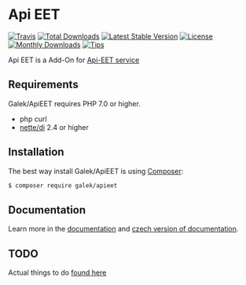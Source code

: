 # Api EET
[![Travis](https://travis-ci.org/JanGalek/ApiEET.svg?branch=master)](https://travis-ci.org/JanGalek/ApiEET)
[![Total Downloads](https://poser.pugx.org/galek/apieet/downloads)](https://packagist.org/packages/galek/apieet)
[![Latest Stable Version](https://poser.pugx.org/galek/apieet/v/stable)](https://packagist.org/packages/galek/apieet)
[![License](https://poser.pugx.org/galek/apieet/license)](https://packagist.org/packages/galek/apieet)
[![Monthly Downloads](https://poser.pugx.org/galek/apieet/d/monthly)](https://packagist.org/packages/galek/apieet)
[![Tips](https://img.shields.io/gratipay/user/JanGalek.svg)](https://gratipay.com/~JanGalek/)

Api EET is a Add-On for [Api-EET service](https://api-eet.cz/)

Requirements
------------
Galek/ApiEET requires PHP 7.0 or higher.

- php curl
- [nette/di](https://github.com/nette/di) 2.4 or higher


Installation
------------

The best way install Galek/ApiEET is using [Composer](http://getcomposer.org/):

```sh
$ composer require galek/apieet
```

Documentation
-------------

Learn more in the [documentation](https://github.com/JanGalek/ApiEET/blob/master/docs/en/index.md) and [czech version of documentation](https://github.com/JanGalek/ApiEET/blob/master/docs/cs/index.md).

TODO
----

Actual things to do [found here](https://github.com/JanGalek/ApiEET/blob/master/TODO.md)